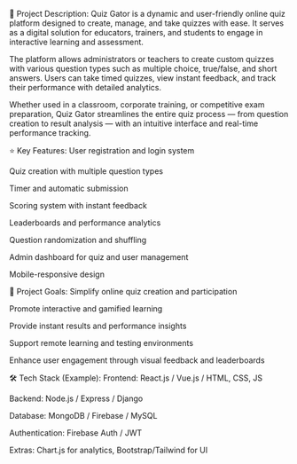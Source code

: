 📘 Project Description:
Quiz Gator is a dynamic and user-friendly online quiz platform designed to create, manage, and take quizzes with ease. It serves as a digital solution for educators, trainers, and students to engage in interactive learning and assessment.

The platform allows administrators or teachers to create custom quizzes with various question types such as multiple choice, true/false, and short answers. Users can take timed quizzes, view instant feedback, and track their performance with detailed analytics.

Whether used in a classroom, corporate training, or competitive exam preparation, Quiz Gator streamlines the entire quiz process — from question creation to result analysis — with an intuitive interface and real-time performance tracking.

⭐ Key Features:
User registration and login system

Quiz creation with multiple question types

Timer and automatic submission

Scoring system with instant feedback

Leaderboards and performance analytics

Question randomization and shuffling

Admin dashboard for quiz and user management

Mobile-responsive design

🎯 Project Goals:
Simplify online quiz creation and participation

Promote interactive and gamified learning

Provide instant results and performance insights

Support remote learning and testing environments

Enhance user engagement through visual feedback and leaderboards

🛠️ Tech Stack (Example):
Frontend: React.js / Vue.js / HTML, CSS, JS

Backend: Node.js / Express / Django

Database: MongoDB / Firebase / MySQL

Authentication: Firebase Auth / JWT

Extras: Chart.js for analytics, Bootstrap/Tailwind for UI
